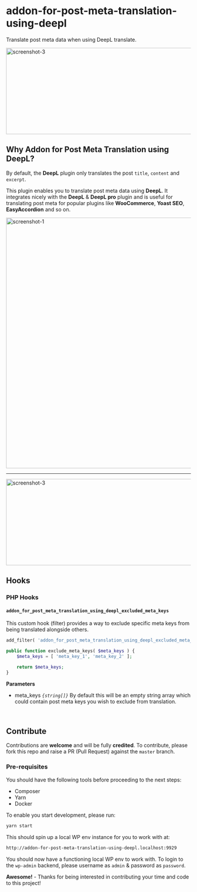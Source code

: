 # addon-for-post-meta-translation-using-deepl

Translate post meta data when using DeepL translate.

<img width="626" height="235" alt="screenshot-3" src="https://github.com/user-attachments/assets/b1a1b142-9bca-4913-b382-de482df65f59" />

## Why Addon for Post Meta Translation using DeepL?

By default, the __DeepL__ plugin only translates the post `title`, `content` and `excerpt`.

This plugin enables you to translate post meta data using __DeepL__. It integrates nicely with the __DeepL__ & __DeepL pro__ plugin and is useful for translating post meta for popular plugins like __WooCommerce__, __Yoast SEO__, __EasyAccordion__ and so on.

<img width="666" height="682" alt="screenshot-1" src="https://github.com/user-attachments/assets/7bcb6c1b-7e81-4a2c-b7cd-a0559f37c4af" />

---

<img width="626" height="235" alt="screenshot-3" src="https://github.com/user-attachments/assets/9682a73c-7725-4485-92ef-6a0a1178956e" />

## Hooks

### PHP Hooks

#### `addon_for_post_meta_translation_using_deepl_excluded_meta_keys`

This custom hook (filter) provides a way to exclude specific meta keys from being translated alongside others.

```php
add_filter( 'addon_for_post_meta_translation_using_deepl_excluded_meta_keys', [ $this, 'exclude_meta_keys' ], 10, 1 );

public function exclude_meta_keys( $meta_keys ) {
    $meta_keys = [ 'meta_key_1', 'meta_key_2' ];

    return $meta_keys;
}
```

**Parameters**

- meta_keys _`{string[]}`_ By default this will be an empty string array which could contain post meta keys you wish to exclude from translation.
<br/>

## Contribute

Contributions are __welcome__ and will be fully __credited__. To contribute, please fork this repo and raise a PR (Pull Request) against the `master` branch.

### Pre-requisites

You should have the following tools before proceeding to the next steps:

- Composer
- Yarn
- Docker

To enable you start development, please run:

```bash
yarn start
```

This should spin up a local WP env instance for you to work with at:

```bash
http://addon-for-post-meta-translation-using-deepl.localhost:9929
```

You should now have a functioning local WP env to work with. To login to the `wp-admin` backend, please username as `admin` & password as `password`.

__Awesome!__ - Thanks for being interested in contributing your time and code to this project!
